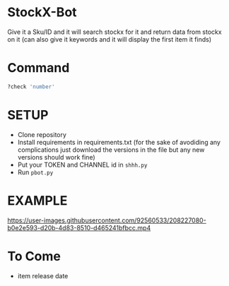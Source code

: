 # StockX-Bot

Give it a Sku/ID and it will search stockx for it and return data from stockx on it (can also give it keywords and it will display the first item it finds)

# Command

```python
?check 'number'
```

# SETUP
- Clone repository
- Install requirements in requirements.txt (for the sake of avodiding any complications just download the versions in the file but any new versions should work fine)
- Put your TOKEN and CHANNEL id in ```shhh.py```
- Run ```pbot.py```


# EXAMPLE

https://user-images.githubusercontent.com/92560533/208227080-b0e2e593-d20b-4d83-8510-d465241bfbcc.mp4

# To Come
- item release date
